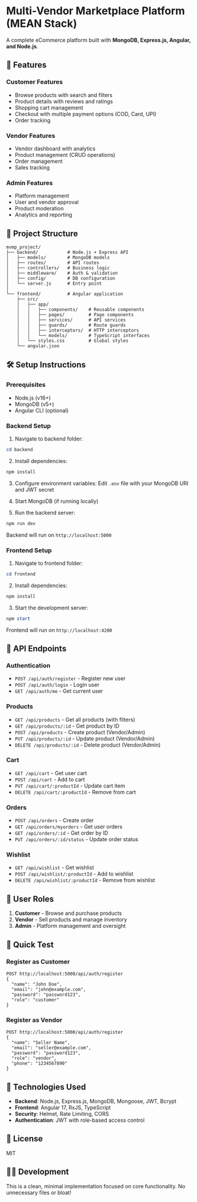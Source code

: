 # Multi-Vendor Marketplace Platform (MEAN Stack)

A complete eCommerce platform built with **MongoDB, Express.js, Angular, and Node.js**.

## 🚀 Features

### Customer Features
- Browse products with search and filters
- Product details with reviews and ratings
- Shopping cart management
- Checkout with multiple payment options (COD, Card, UPI)
- Order tracking

### Vendor Features
- Vendor dashboard with analytics
- Product management (CRUD operations)
- Order management
- Sales tracking

### Admin Features
- Platform management
- User and vendor approval
- Product moderation
- Analytics and reporting

## 📁 Project Structure

```
mvmp_project/
├── backend/           # Node.js + Express API
│   ├── models/        # MongoDB models
│   ├── routes/        # API routes
│   ├── controllers/   # Business logic
│   ├── middleware/    # Auth & validation
│   ├── config/        # DB configuration
│   └── server.js      # Entry point
│
└── frontend/          # Angular application
    ├── src/
    │   ├── app/
    │   │   ├── components/    # Reusable components
    │   │   ├── pages/         # Page components
    │   │   ├── services/      # API services
    │   │   ├── guards/        # Route guards
    │   │   ├── interceptors/  # HTTP interceptors
    │   │   └── models/        # TypeScript interfaces
    │   └── styles.css         # Global styles
    └── angular.json
```

## 🛠️ Setup Instructions

### Prerequisites
- Node.js (v16+)
- MongoDB (v5+)
- Angular CLI (optional)

### Backend Setup

1. Navigate to backend folder:
```powershell
cd backend
```

2. Install dependencies:
```powershell
npm install
```

3. Configure environment variables:
Edit `.env` file with your MongoDB URI and JWT secret

4. Start MongoDB (if running locally)

5. Run the backend server:
```powershell
npm run dev
```
Backend will run on `http://localhost:5000`

### Frontend Setup

1. Navigate to frontend folder:
```powershell
cd frontend
```

2. Install dependencies:
```powershell
npm install
```

3. Start the development server:
```powershell
npm start
```
Frontend will run on `http://localhost:4200`

## 📡 API Endpoints

### Authentication
- `POST /api/auth/register` - Register new user
- `POST /api/auth/login` - Login user
- `GET /api/auth/me` - Get current user

### Products
- `GET /api/products` - Get all products (with filters)
- `GET /api/products/:id` - Get product by ID
- `POST /api/products` - Create product (Vendor/Admin)
- `PUT /api/products/:id` - Update product (Vendor/Admin)
- `DELETE /api/products/:id` - Delete product (Vendor/Admin)

### Cart
- `GET /api/cart` - Get user cart
- `POST /api/cart` - Add to cart
- `PUT /api/cart/:productId` - Update cart item
- `DELETE /api/cart/:productId` - Remove from cart

### Orders
- `POST /api/orders` - Create order
- `GET /api/orders/myorders` - Get user orders
- `GET /api/orders/:id` - Get order by ID
- `PUT /api/orders/:id/status` - Update order status

### Wishlist
- `GET /api/wishlist` - Get wishlist
- `POST /api/wishlist/:productId` - Add to wishlist
- `DELETE /api/wishlist/:productId` - Remove from wishlist

## 🔐 User Roles

1. **Customer** - Browse and purchase products
2. **Vendor** - Sell products and manage inventory
3. **Admin** - Platform management and oversight

## 🎯 Quick Test

### Register as Customer
```
POST http://localhost:5000/api/auth/register
{
  "name": "John Doe",
  "email": "john@example.com",
  "password": "password123",
  "role": "customer"
}
```

### Register as Vendor
```
POST http://localhost:5000/api/auth/register
{
  "name": "Seller Name",
  "email": "seller@example.com",
  "password": "password123",
  "role": "vendor",
  "phone": "1234567890"
}
```

## 🔧 Technologies Used

- **Backend**: Node.js, Express.js, MongoDB, Mongoose, JWT, Bcrypt
- **Frontend**: Angular 17, RxJS, TypeScript
- **Security**: Helmet, Rate Limiting, CORS
- **Authentication**: JWT with role-based access control

## 📝 License

MIT

## 👨‍💻 Development

This is a clean, minimal implementation focused on core functionality. No unnecessary files or bloat!
